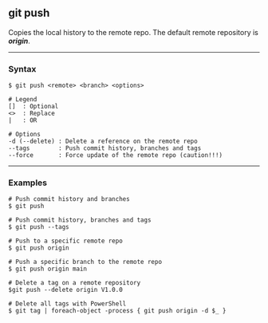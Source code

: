 ## git push
Copies the local history to the remote repo. The default remote repository 
is ***origin***.

-------------------------------------------------------------------------------
### Syntax
```
$ git push <remote> <branch> <options>

# Legend
[]  : Optional
<>  : Replace
|   : OR
  
# Options
-d (--delete) : Delete a reference on the remote repo
--tags        : Push commit history, branches and tags
--force       : Force update of the remote repo (caution!!!)
```

-------------------------------------------------------------------------------
### Examples
```shell
# Push commit history and branches
$ git push

# Push commit history, branches and tags
$ git push --tags

# Push to a specific remote repo
$ git push origin

# Push a specific branch to the remote repo
$ git push origin main

# Delete a tag on a remote repository
$git push --delete origin V1.0.0

# Delete all tags with PowerShell
$ git tag | foreach-object -process { git push origin -d $_ }
```